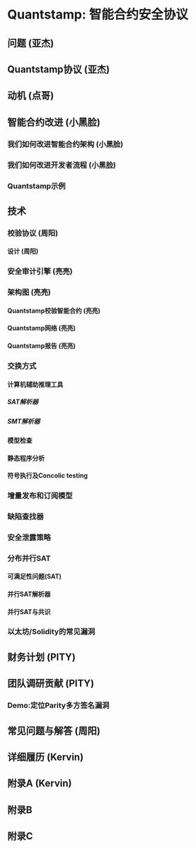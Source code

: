# Quantstamp: 智能合约安全协议


## 问题 (亚杰)

## Quantstamp协议 (亚杰)
## 动机  (点哥)

## 智能合约改进 (小黑脸)
### 我们如何改进智能合约架构  (小黑脸)
### 我们如何改进开发者流程  (小黑脸)
### Quantstamp示例

## 技术
### 校验协议 (周阳)
#### 设计 (周阳)
### 安全审计引擎  (亮亮)
### 架构图  (亮亮)
#### Quantstamp校验智能合约  (亮亮)
#### Quantstamp网络 (亮亮)
#### Quantstamp报告 (亮亮)
### 交换方式 
#### 计算机辅助推理工具
##### SAT解析器
##### SMT解析器
#### 模型检查
#### 静态程序分析
#### 符号执行及Concolic testing
### 增量发布和订阅模型
### 缺陷查找器
### 安全泄露策略
### 分布并行SAT
#### 可满足性问题(SAT)
#### 并行SAT解析器
#### 并行SAT与共识
### 以太坊/Solidity的常见漏洞
## 财务计划 (PITY)
## 团队调研贡献 (PITY)
### Demo:定位Parity多方签名漏洞
## 常见问题与解答  (周阳)
## 详细履历 (Kervin)
## 附录A (Kervin)
## 附录B
## 附录C






